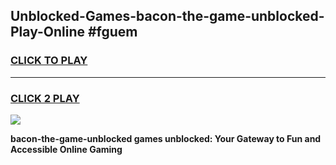 
## Unblocked-Games-bacon-the-game-unblocked-Play-Online #fguem
<h3>
<a href="https://news.freeplayer.one?title=bacon-the-game-unblocked&ref=3">CLICK TO PLAY</a></h3>
<hr>

<h3>
<a href="https://news.freeplayer.one?title=bacon-the-game-unblocked&ref=3">CLICK 2 PLAY</a>
  
</h3>

<a href="https://news.freeplayer.one?title=bacon-the-game-unblocked&ref=3"><img src="https://clearcache.store/games.png"></a>


**bacon-the-game-unblocked games unblocked: Your Gateway to Fun and Accessible Online Gaming**
